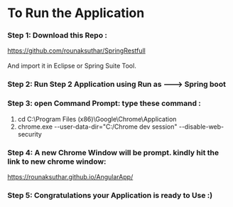 # To Run the Application

### Step 1: Download this Repo : 
https://github.com/rounaksuthar/SpringRestfull </br></br>
And import it in Eclipse or Spring Suite Tool.

### Step 2: Run Step 2 Application using Run as ---> Spring boot

### Step 3: open Command Prompt: type these command : 
1. cd C:\Program Files (x86)\Google\Chrome\Application
2. chrome.exe --user-data-dir="C:/Chrome dev session" --disable-web-security

### Step 4: A new Chrome Window will be prompt. kindly hit the link to new chrome window: 
https://rounaksuthar.github.io/AngularApp/

### Step 5: Congratulations your Application is ready to Use :)
